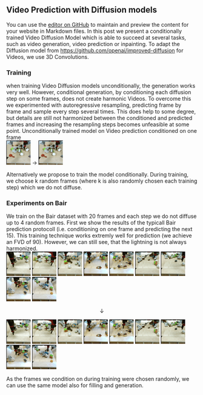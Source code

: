 ## Video Prediction with Diffusion models

You can use the [editor on GitHub](https://github.com/Tobi-r9/tobi-r9.github.io/edit/main/README.md) to maintain and preview the content for your website in Markdown files.
In this post we present a conditionally trained Video Diffusion Model which is able to succeed at several tasks, such as video generation, video prediction or inpainting. To adapt the Diffusion model from https://github.com/openai/improved-diffusion for Videos, we use 3D Convolutions. 

### Training
when training Video Diffusion models unconditionally, the generation works very well. However, conditional generation, by conditioning each diffusion step on some frames, does not create harmonic Videos. To overcome this we experimented with autoregressive resampling, predicting frame by frame and sample every step several times. This does help to some degree, but details are still not harmonized between the conditioned and predicted frames and increasing the resampling steps becomes unfeasible at some point. 
Unconditionally trained model on Video prediction conditioned on one frame  
![](bair_samples/unconditional_training/cond_0_8.png)  &rarr; ![](bair_samples/unconditional_training/seq_8.gif)  

Alternatively we propose to train the model conditionally. During training, we choose k random frames (where k is also randomly chosen each training step) which we do not diffuse. 
### Experiments on Bair

We train on the Bair dataset with 20 frames and each step we do not diffuse up to 4 random frames. First we show the results of the typicall Bair prediction protocoll (i.e. conditioning on one frame and predicting the next 15). This training technique works extremly well for prediction (we achieve an FVD of 90). However, we can still see, that the lightning is not always harmonized.  
![](bair_samples/conditional_training/prediction/cond_0_0.png) ![](bair_samples/conditional_training/prediction/cond_0_1.png) ![](bair_samples/conditional_training/prediction/cond_0_2.png) ![](bair_samples/conditional_training/prediction/cond_0_3.png) ![](bair_samples/conditional_training/prediction/cond_0_4.png) ![](bair_samples/conditional_training/prediction/cond_0_5.png) ![](bair_samples/conditional_training/prediction/cond_0_6.png) ![](bair_samples/conditional_training/prediction/cond_0_7.png) ![](bair_samples/conditional_training/prediction/cond_0_8.png)  
<p align="center">
    &darr;
</p>  

![](bair_samples/conditional_training/prediction/seq_0.gif) ![](bair_samples/conditional_training/prediction/seq_1.gif) ![](bair_samples/conditional_training/prediction/seq_2.gif) ![](bair_samples/conditional_training/prediction/seq_3.gif) ![](bair_samples/conditional_training/prediction/seq_4.gif) ![](bair_samples/conditional_training/prediction/seq_5.gif) ![](bair_samples/conditional_training/prediction/seq_6.gif) ![](bair_samples/conditional_training/prediction/seq_7.gif) ![](bair_samples/conditional_training/prediction/seq_8.gif)  

As the frames we condition on during training were chosen randomly, we can use the same model also for filling and generation.


